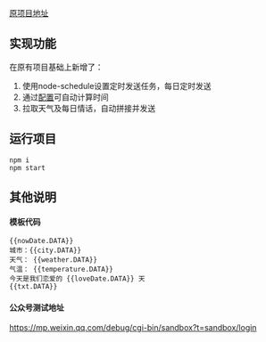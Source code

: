 [原项目地址](https://github.com/lazy-tomato/wechat_message)

## 实现功能

在原有项目基础上新增了：
1. 使用node-schedule设置定时发送任务，每日定时发送
2. 通过[配置](https://github.com/wang1xiang/wechat_message/blob/master/src/config/config.js)可自动计算时间
3. 拉取天气及每日情话，自动拼接并发送

## 运行项目

```shell
npm i
npm start
```

## 其他说明

#### 模板代码

```
{{nowDate.DATA}}
城市：{{city.DATA}}
天气： {{weather.DATA}}
气温： {{temperature.DATA}} 
今天是我们恋爱的 {{loveDate.DATA}} 天 
{{txt.DATA}}
```

#### 公众号测试地址

https://mp.weixin.qq.com/debug/cgi-bin/sandbox?t=sandbox/login


